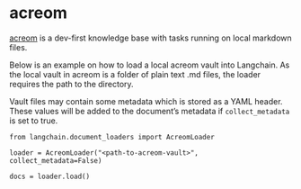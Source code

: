 acreom
======

[acreom](https://acreom.com) is a dev-first knowledge base with tasks running on local markdown files.

Below is an example on how to load a local acreom vault into Langchain. As the local vault in acreom is a folder of plain text .md files, the loader requires the path to the directory.

Vault files may contain some metadata which is stored as a YAML header. These values will be added to the document’s metadata if `collect_metadata` is set to true.

    from langchain.document_loaders import AcreomLoader

    loader = AcreomLoader("<path-to-acreom-vault>", collect_metadata=False)

    docs = loader.load()